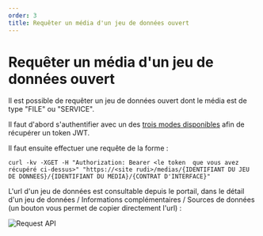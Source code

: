 ```yaml
---
order: 3
title: Requêter un média d'un jeu de données ouvert
---
```


# Requêter un média d'un jeu de données ouvert


Il est possible de requêter un jeu de données ouvert dont le média est de type "FILE" ou "SERVICE".

Il faut d'abord s'authentifier avec un des [trois modes disponibles](../_authentification/authentification.md) afin de récupérer un token JWT.

Il faut ensuite effectuer une requête de la forme :

```
curl -kv -XGET -H "Authorization: Bearer <le token  que vous avez récupéré ci-dessus>" "https://<site rudi>/medias/{IDENTIFIANT DU JEU DE DONNEES}/{IDENTIFIANT DU MEDIA}/{CONTRAT D'INTERFACE}"
```

L'url d'un jeu de données est consultable depuis le portail, dans le détail d'un jeu de données / Informations complémentaires / Sources de données (un bouton vous permet de copier directement l'url) : 

![Request API]({{site.url}}/assets/images/open-data/request-api.png)

